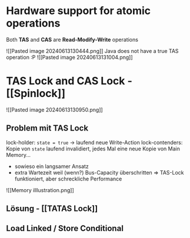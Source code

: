 # Hardware support for atomic operations
Both **TAS** and **CAS** are **Read-Modify-Write** operations

![[Pasted image 20240613130444.png]]
Java does not have a true TAS operation :P
![[Pasted image 20240613131004.png]]

# TAS Lock and CAS Lock - [[Spinlock]]
![[Pasted image 20240613130950.png]]
## Problem mit TAS Lock
lock-holder: `state = true` -> laufend neue Write-Action
lock-contenders: Kopie von `state` laufend invalidiert, jedes Mal eine neue Kopie von Main Memory...
- sowieso ein langsamer Ansatz
- extra Wartezeit weil (wenn?) Bus-Capacity überschritten
=> TAS-Lock funktioniert, aber schreckliche Performance

![[Memory illlustration.png]]

## Lösung - [[TATAS Lock]] 

## Load Linked / Store Conditional


